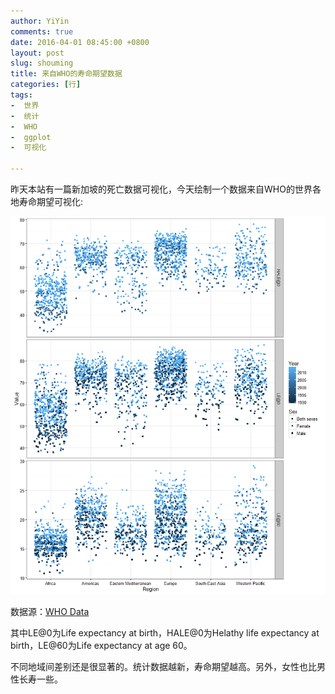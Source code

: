 ```yaml
---
author: YiYin
comments: true
date: 2016-04-01 08:45:00 +0800
layout: post
slug: shouming
title: 来自WHO的寿命期望数据
categories: [行]
tags:
-  世界
-  统计
-  WHO
-  ggplot
-  可视化

---
```


昨天本站有一篇新加坡的死亡数据可视化，今天绘制一个数据来自WHO的世界各地寿命期望可视化:

![](\public\images\Rplot.png)

数据源：<a href="http://apps.who.int/gho/data/node.main.688?lang=en">WHO Data</a>

其中LE@0为Life expectancy at birth，HALE@0为Helathy life expectancy at birth，LE@60为Life expectancy at age 60。

不同地域间差别还是很显著的。统计数据越新，寿命期望越高。另外，女性也比男性长寿一些。
